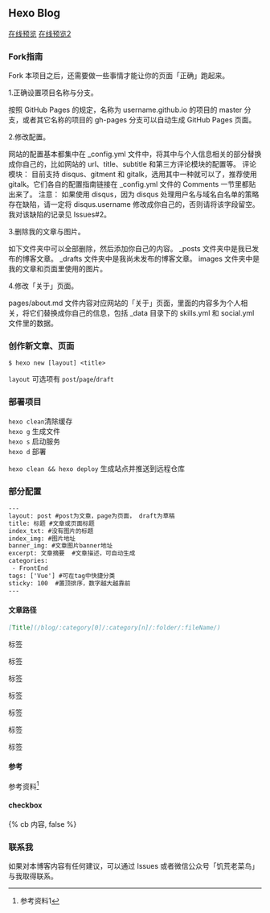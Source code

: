 ## Hexo Blog

[在线预览](https://menghu1994.github.io/)
[在线预览2](http://129.204.224.75:8090/blog/)

### Fork指南
Fork 本项目之后，还需要做一些事情才能让你的页面「正确」跑起来。

1.正确设置项目名称与分支。

按照 GitHub Pages 的规定，名称为 username.github.io 的项目的 master 分支，或者其它名称的项目的 gh-pages 分支可以自动生成 GitHub Pages 页面。

2.修改配置。

网站的配置基本都集中在 _config.yml 文件中，将其中与个人信息相关的部分替换成你自己的，比如网站的 url、title、subtitle 和第三方评论模块的配置等。
评论模块： 目前支持 disqus、gitment 和 gitalk，选用其中一种就可以了，推荐使用 gitalk。它们各自的配置指南链接在 _config.yml 文件的 Comments 一节里都贴出来了。
注意： 如果使用 disqus，因为 disqus 处理用户名与域名白名单的策略存在缺陷，请一定将 disqus.username 修改成你自己的，否则请将该字段留空。我对该缺陷的记录见 Issues#2。

3.删除我的文章与图片。

如下文件夹中可以全部删除，然后添加你自己的内容。
_posts 文件夹中是我已发布的博客文章。
_drafts 文件夹中是我尚未发布的博客文章。
images 文件夹中是我的文章和页面里使用的图片。

4.修改「关于」页面。

pages/about.md 文件内容对应网站的「关于」页面，里面的内容多为个人相关，将它们替换成你自己的信息，包括 _data 目录下的 skills.yml 和 social.yml 文件里的数据。

### 创作新文章、页面
```shell
$ hexo new [layout] <title>
```
`layout` 可选项有 `post`/`page`/`draft`

### 部署项目
`hexo clean`清除缓存 </br>
`hexo g` 生成文件  </br>
`hexo s` 启动服务  </br>
`hexo d` 部署 <br>

`hexo clean && hexo deploy` 生成站点并推送到远程仓库

### 部分配置

```txt
---
layout: post #post为文章，page为页面， draft为草稿
title: 标题 #文章或页面标题
index_txt: #没有图片的标题
index_img: #图片地址
banner_img: #文章图片banner地址
excerpt: 文章摘要  #文章描述，可自动生成
categories:
 - FrontEnd
tags: ['Vue'] #可在tag中快捷分类
sticky: 100  #置顶排序，数字越大越靠前
---
```

#### 文章路径

```md
[Title](/blog/:category[0]/:category[n]/:folder/:fileName/)
```

<p class="note note-primary">标签</p>
<p class="note note-secondary">标签</p>
<p class="note note-success">标签</p>
<p class="note note-danger">标签</p>
<p class="note note-warning">标签</p>
<p class="note note-info">标签</p>
<p class="note note-light">标签</p>

#### 参考
参考资料[^1]

[^1]: 参考资料1
[^2]: 参考资料2

#### checkbox
{% cb 内容, false %}

### 联系我
如果对本博客内容有任何建议，可以通过 Issues 或者微信公众号「饥荒老菜鸟」与我取得联系。
